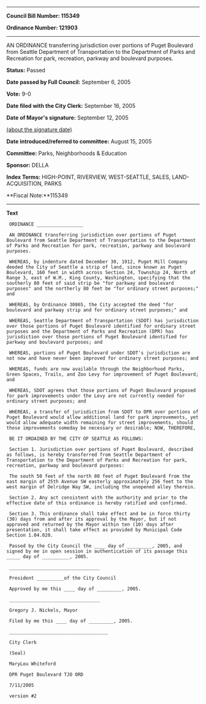 

********

**Council Bill Number: 115349**
   
**Ordinance Number: 121903**
********

 AN ORDINANCE transferring jurisdiction over portions of Puget Boulevard from Seattle Department of Transportation to the Department of Parks and Recreation for park, recreation, parkway and boulevard purposes.

**Status:** Passed
   
**Date passed by Full Council:** September 6, 2005
   
**Vote:** 9-0
   
**Date filed with the City Clerk:** September 16, 2005
   
**Date of Mayor's signature:** September 12, 2005
   
[(about the signature date)](/~public/approvaldate.htm)
   
   
   
**Date introduced/referred to committee:** August 15, 2005
   
**Committee:** Parks, Neighborhoods & Education
   
**Sponsor:** DELLA
   
   
**Index Terms:** HIGH-POINT, RIVERVIEW, WEST-SEATTLE, SALES, LAND-ACQUISITION, PARKS

**Fiscal Note:**115349

********

**Text**
   
```
 ORDINANCE _________________

 AN ORDINANCE transferring jurisdiction over portions of Puget Boulevard from Seattle Department of Transportation to the Department of Parks and Recreation for park, recreation, parkway and boulevard purposes.

 WHEREAS, by indenture dated December 30, 1912, Puget Mill Company deeded the City of Seattle a strip of land, since known as Puget Boulevard, 160 feet in width across Section 24, Township 24, North of Range 3, east of W.M., King County, Washington, specifying that the southerly 80 feet of said strip be "for parkway and boulevard purposes" and the northerly 80 feet be "for ordinary street purposes;" and

 WHEREAS, by Ordinance 30865, the City accepted the deed "for boulevard and parkway strip and for ordinary street purposes;" and

 WHEREAS, Seattle Department of Transportation (SDOT) has jurisdiction over those portions of Puget Boulevard identified for ordinary street purposes and the Department of Parks and Recreation (DPR) has jurisdiction over those portions of Puget Boulevard identified for parkway and boulevard purposes; and

 WHEREAS, portions of Puget Boulevard under SDOT's jurisdiction are not now and have never been improved for ordinary street purposes; and

 WHEREAS, funds are now available through the Neighborhood Parks, Green Spaces, Trails, and Zoo Levy for improvement of Puget Boulevard; and

 WHEREAS, SDOT agrees that those portions of Puget Boulevard proposed for park improvements under the Levy are not currently needed for ordinary street purposes; and

 WHEREAS, a transfer of jurisdiction from SDOT to DPR over portions of Puget Boulevard would allow additional land for park improvements, yet would allow adequate width remaining for street improvements, should those improvements someday be necessary or desirable; NOW, THEREFORE,

 BE IT ORDAINED BY THE CITY OF SEATTLE AS FOLLOWS:

 Section 1. Jurisdiction over portions of Puget Boulevard, described as follows, is hereby transferred from Seattle Department of Transportation to the Department of Parks and Recreation for park, recreation, parkway and boulevard purposes:

 The south 50 feet of the north 80 feet of Puget Boulevard from the east margin of 25th Avenue SW easterly approximately 256 feet to the west margin of Delridge Way SW, including the unopened alley therein.

 Section 2. Any act consistent with the authority and prior to the effective date of this ordinance is hereby ratified and confirmed.

 Section 3. This ordinance shall take effect and be in force thirty (30) days from and after its approval by the Mayor, but if not approved and returned by the Mayor within ten (10) days after presentation, it shall take effect as provided by Municipal Code Section 1.04.020.

 Passed by the City Council the ____ day of _________, 2005, and signed by me in open session in authentication of its passage this _____ day of __________, 2005.

 _________________________________

 President __________of the City Council

 Approved by me this ____ day of _________, 2005.

 _________________________________

 Gregory J. Nickels, Mayor

 Filed by me this ____ day of _________, 2005.

 ____________________________________

 City Clerk

 (Seal)

 MaryLou Whiteford

 DPR Puget Boulevard TJO ORD

 7/11/2005

 version #2

```

